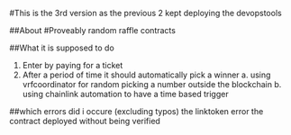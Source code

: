 #This is the 3rd version as the previous 2 kept deploying the devopstools

##About
#Proveably random raffle contracts

##What it is supposed to do

1. Enter by paying for a ticket
2. After a period of time it should automatically pick a winner
   a. using vrfcoordinator for random picking a number outside the blockchain
   b. using chainlink automation to have a time based trigger

##which errors did i occure (excluding typos)
the linktoken error
the contract deployed without being verified
